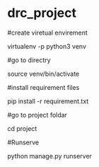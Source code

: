 # drc_project

#create viretual envirement

virtualenv -p python3 venv

#go to directry

source venv/bin/activate

#install requirement files

pip install -r requirement.txt

#go to project foldar

cd project

#Runserve

python manage.py runserver
